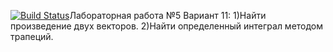 [![Build Status](https://travis-ci.com/JuniorForever/Laba5_fixed.svg?branch=master)](https://travis-ci.com/JuniorForever/Laba5_fixed)Лабораторная работа №5 Вариант 11: 1)Найти произведение двух векторов. 2)Найти определенный интеграл методом трапеций.

